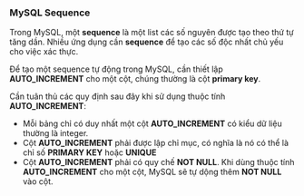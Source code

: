 ### MySQL Sequence

Trong MySQL, một **sequence** là một list các số nguyên được tạo theo thứ tự tăng dần.
Nhiều ứng dụng cần **sequence** để tạo các số độc nhất chủ yếu cho việc xác thực.

Để tạo một sequence tự động trong MySQL, cần thiết lập **AUTO_INCREMENT** cho một cột, chúng thường là cột **primary key**.

Cần tuân thủ các quy định sau đây khi sử dụng thuộc tính **AUTO_INCREMENT**:

  - Mỗi bảng chỉ có duy nhất một cột **AUTO_INCREMENT** có kiểu dữ liệu thường là integer.
  - Cột **AUTO_INCREMENT** phải được lập chỉ mục, có nghĩa là nó có thể là chỉ số **PRIMARY KEY** hoặc **UNIQUE**
  - Cột **AUTO_INCREMENT** phải có quy chế **NOT NULL**. Khi dùng thuộc tính **AUTO_INCREMENT** cho một cột, MySQL sẽ tự dộng thêm **NOT NULL** vào cột.
